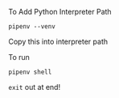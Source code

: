 To Add Python Interpreter Path

```
pipenv --venv
```

Copy this into interpreter path

To run

```
pipenv shell
```

`exit` out at end!